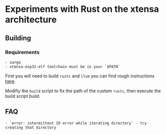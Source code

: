 
# Experiments with Rust on the xtensa architecture


## Building

### Requirements

    - xargo
    - xtensa-esp32-elf toolchain must be in your `$PATH`

First you will need to build `rustc` and `llvm` you can find rough instructions [here](https://gist.github.com/MabezDev/26e175790f84f2f2b0f9bca4e63275d1).

Modifiy the `build` script to fix the path of the custom `rustc`, then execute the build script build.

## FAQ

    - `error: intermittent IO error while iterating directory` - try creating that directory